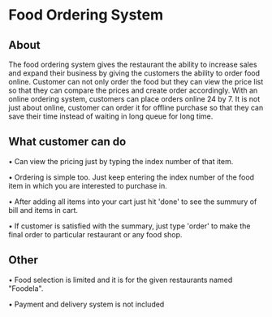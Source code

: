 # Food Ordering System
## About
The food ordering system gives the restaurant the ability to increase sales and expand their business by giving the customers the ability to order food online. Customer can not only order the food but they can view the price list so that they can compare the prices and create order accordingly. With an online ordering system, customers can place orders online 24 by 7. It is not just about online, customer can order it for offline purchase so that they can save their time instead of waiting in long queue for long time.

## What customer can do
•	Can view the pricing just by typing the index number of that item.

•	Ordering is simple too. Just keep entering the index number of the food item in which you are interested to purchase in.

•	After adding all items into your cart just hit 'done' to see the summury of bill and items in cart.

•	If customer is satisfied with the summary, just type 'order' to make the final order to particular restaurant or any food shop. 

## Other
•	Food selection is limited and it is for the given restaurants named "Foodela".

•	Payment and delivery system is not included
